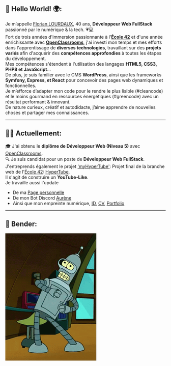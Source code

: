 ##		👋 Hello World! 🌍:  
Je m’appelle [Florian LOURDAUX](https://flourdau.github.io/flourdau), 40 ans, **Développeur Web FullStack** passionné par le numérique & la tech. 💗💻  
Fort de trois années d'immersion passionnante à l'**[École 42](https://42.fr/)** et d'une année enrichissante avec **[OpenClassrooms](https://openclassrooms.com/)**, j'ai investi mon temps et mes efforts dans l'apprentissage de **diverses technologies**, travaillant sur des **projets variés** afin d'acquérir des **compétences approfondies** à toutes les étapes du développement.  
Mes compétences s'étendent à l'utilisation des langages **HTML5, CSS3, PHP8 et JavaScript**...  
De plus, je suis familier avec le CMS **WordPress**, ainsi que les frameworks **Symfony, Express, et React** pour concevoir des pages web dynamiques et fonctionnelles.  
Je m’efforce d’adapter mon code pour le rendre le plus lisible (#cleancode) et le moins gourmand en ressources énergétiques (#greencode) avec un résultat performant & innovant.  
De nature curieux, créatif et autodidacte, j’aime apprendre de nouvelles choses et partager mes connaissances.  
___  

##		👩‍💻 Actuellement:  
🎓 J'ai obtenu le **diplôme de Développeur Web (Niveau 5)** avec [OpenClassrooms](https://openclassrooms.com/).   
🔍 Je suis candidat pour un poste de **Développeur Web FullStack**.  
J'entreprends également le projet ['myHyperTube'](https://github.com/flourdau/myHyperTube/): Projet final de la branche web de l'[École 42](https://42.fr/): [HyperTube](https://github.com/flourdau/myHyperTube/blob/main/hypertube.fr.pdf).  
Il s'agit de construire un **YouTube-Like**.  
Je travaille aussi l'update  
- De ma [Page personnelle](https://github.com/flourdau/positive-link.net)
- De mon Bot Discord [Aurène](https://github.com/flourdau/aureneBotDiscord)
- Ainsi que mon empreinte numérique, [ID](https://flourdau.github.io/flourdau), [CV](https://flourdau.github.io/flourdau/curriculum), [Portfolio](https://flourdau.github.io/flourdau/portfolio)  
___  

##     🌟 Bender:  
![Bender](https://raw.githubusercontent.com/flourdau/flourdau/main/IMG/00.gif "Bender")